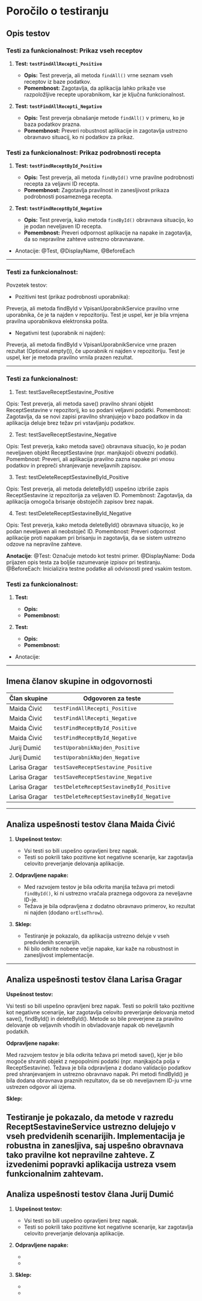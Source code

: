 # Poročilo o testiranju

## Opis testov

### Testi za funkcionalnost: Prikaz vseh receptov

1. **Test: `testFindAllRecepti_Positive`**

    - **Opis:** Test preverja, ali metoda `findAll()` vrne seznam vseh receptov iz baze podatkov.
    - **Pomembnost:** Zagotavlja, da aplikacija lahko prikaže vse razpoložljive recepte uporabnikom, kar je ključna funkcionalnost.

2. **Test: `testFindAllRecepti_Negative`**

    - **Opis:** Test preverja obnašanje metode `findAll()` v primeru, ko je baza podatkov prazna.
    - **Pomembnost:** Preveri robustnost aplikacije in zagotavlja ustrezno obravnavo situacij, ko ni podatkov za prikaz.

### Testi za funkcionalnost: Prikaz podrobnosti recepta

1. **Test: `testFindReceptById_Positive`**

    - **Opis:** Test preverja, ali metoda `findById()` vrne pravilne podrobnosti recepta za veljavni ID recepta.
    - **Pomembnost:** Zagotavlja pravilnost in zanesljivost prikaza podrobnosti posameznega recepta.

2. **Test: `testFindReceptById_Negative`**

    - **Opis:** Test preverja, kako metoda `findById()` obravnava situacijo, ko je podan neveljaven ID recepta.
    - **Pomembnost:** Preveri odpornost aplikacije na napake in zagotavlja, da so nepravilne zahteve ustrezno obravnavane.

* Anotacije: @Test, @DisplayName, @BeforeEach
---

### Testi za funkcionalnost:
Povzetek testov:
* Pozitivni test (prikaz podrobnosti uporabnika):

Preverja, ali metoda findById v VpisanUporabnikService pravilno vrne uporabnika, če je ta najden v repozitoriju. Test je uspel, ker je bila vrnjena pravilna uporabnikova elektronska pošta.


* Negativni test (uporabnik ni najden):

Preverja, ali metoda findById v VpisanUporabnikService vrne prazen rezultat (Optional.empty()), če uporabnik ni najden v repozitoriju. Test je uspel, ker je metoda pravilno vrnila prazen rezultat.

---

### Testi za funkcionalnost:
1. Test: testSaveReceptSestavine_Positive

Opis: Test preverja, ali metoda save() pravilno shrani objekt ReceptSestavine v repozitorij, ko so podani veljavni podatki.
Pomembnost: Zagotavlja, da se novi zapisi pravilno shranjujejo v bazo podatkov in da aplikacija deluje brez težav pri vstavljanju podatkov.

2. Test: testSaveReceptSestavine_Negative

Opis: Test preverja, kako metoda save() obravnava situacijo, ko je podan neveljaven objekt ReceptSestavine (npr. manjkajoči obvezni podatki).
Pomembnost: Preveri, ali aplikacija pravilno zazna napake pri vnosu podatkov in prepreči shranjevanje neveljavnih zapisov.

3. Test: testDeleteReceptSestavineById_Positive

Opis: Test preverja, ali metoda deleteById() uspešno izbriše zapis ReceptSestavine iz repozitorija za veljaven ID.
Pomembnost: Zagotavlja, da aplikacija omogoča brisanje obstoječih zapisov brez napak.

4. Test: testDeleteReceptSestavineById_Negative

Opis: Test preverja, kako metoda deleteById() obravnava situacijo, ko je podan neveljaven ali neobstoječ ID.
Pomembnost: Preveri odpornost aplikacije proti napakam pri brisanju in zagotavlja, da se sistem ustrezno odzove na nepravilne zahteve.

**Anotacije**: 
@Test: Označuje metodo kot testni primer.
@DisplayName: Doda prijazen opis testa za boljše razumevanje izpisov pri testiranju.
@BeforeEach: Inicializira testne podatke ali odvisnosti pred vsakim testom.

### Testi za funkcionalnost:
1. **Test: ` `**

    - **Opis:**
    - **Pomembnost:**

2. **Test: ` `**

    - **Opis:**
    - **Pomembnost:**

* Anotacije:
---

## Imena članov skupine in odgovornosti

| Član skupine  | Odgovoren za teste              |
|---------------|---------------------------------|
| Maida Ćivić   | `testFindAllRecepti_Positive`   |
| Maida Ćivić   | `testFindAllRecepti_Negative`   |
| Maida Ćivić   | `testFindReceptById_Positive`   |
| Maida Ćivić   | `testFindReceptById_Negative`   |
| Jurij Dumić   | `testUporabnikNajden_Positive`  |
| Jurij Dumić   | `testUporabnikNajden_Negative ` |
| Larisa Gragar | `testSaveReceptSestavine_Positive`|
| Larisa Gragar | `testSaveReceptSestavine_Negative`|
| Larisa Gragar | `testDeleteReceptSestavineById_Positive`|
| Larisa Gragar | `testDeleteReceptSestavineById_Negative`|

---

## Analiza uspešnosti testov člana Maida Ćivić

1. **Uspešnost testov:**

    - Vsi testi so bili uspešno opravljeni brez napak.
    - Testi so pokrili tako pozitivne kot negativne scenarije, kar zagotavlja celovito preverjanje delovanja aplikacije.

2. **Odpravljene napake:**

    - Med razvojem testov je bila odkrita manjša težava pri metodi `findById()`, ki ni ustrezno vračala praznega odgovora za neveljavne ID-je.
    - Težava je bila odpravljena z dodatno obravnavo primerov, ko rezultat ni najden (dodano `orElseThrow`).

3. **Sklep:**

    - Testiranje je pokazalo, da aplikacija ustrezno deluje v vseh predvidenih scenarijih.
    - Ni bilo odkrite nobene večje napake, kar kaže na robustnost in zanesljivost implementacije.

---


## Analiza uspešnosti testov člana Larisa Gragar

**Uspešnost testov:**

Vsi testi so bili uspešno opravljeni brez napak.
Testi so pokrili tako pozitivne kot negativne scenarije, kar zagotavlja celovito preverjanje delovanja metod save(), findById() in deleteById().
Metode so bile preverjene za pravilno delovanje ob veljavnih vhodih in obvladovanje napak ob neveljavnih podatkih.

**Odpravljene napake:**

Med razvojem testov je bila odkrita težava pri metodi save(), kjer je bilo mogoče shraniti objekt z nepopolnimi podatki (npr. manjkajoča polja v ReceptSestavine).
Težava je bila odpravljena z dodano validacijo podatkov pred shranjevanjem in ustrezno obravnavo napak.
Pri metodi findById() je bila dodana obravnava praznih rezultatov, da se ob neveljavnem ID-ju vrne ustrezen odgovor ali izjema.

**Sklep:**

Testiranje je pokazalo, da metode v razredu ReceptSestavineService ustrezno delujejo v vseh predvidenih scenarijih.
Implementacija je robustna in zanesljiva, saj uspešno obravnava tako pravilne kot nepravilne zahteve.
Z izvedenimi popravki aplikacija ustreza vsem funkcionalnim zahtevam.
---




## Analiza uspešnosti testov člana Jurij Dumić

1. **Uspešnost testov:**

    - Vsi testi so bili uspešno opravljeni brez napak.
    - Testi so pokrili tako pozitivne kot negativne scenarije, kar zagotavlja celovito preverjanje delovanja aplikacije.

2. **Odpravljene napake:**

    -
    -

3. **Sklep:**

    -
    -


